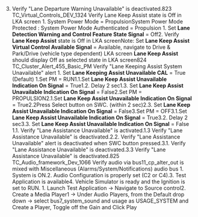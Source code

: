 3. Verify "Lane Departure Warning Unavailable" is deactivated.823 TC_Virtual_Controls_DEV_1324 Verify Lane Keep Assist state is Off in LKA screen 1. System Power Mode = PropulsionSystem Power Mode Protected : System Power Mode Authenticated = Propulsion 1. Set **Lane Detection Warning and Control Feature State Signal** = Off2. Verify **Lane Keep Assist** state is Off in LKA screenNote: Set **Lane Keep Assist Virtual Control Available Signal** = Available, navigate to Drive & Park/Drive (vehicle type dependent) LKA screen **Lane Keep Assist** should display Off as selected state in LKA screen824 TC_Cluster_Alert_455_Basic_PM Verify "Lane Keeping Assist System Unavailable" alert 1. Set **Lane Keeping Assist Unavailable CAL** = True (Default) 1.Set PM = RUN1.1.Set **Lane Keep Assist Unavailable Indication On Signal** = True1.2. Delay 2 sec1.3. Set **Lane Keep Assist Unavailable Indication On Signal** = False2.Set PM = PROPULSION2.1.Set **Lane Keep Assist Unavailable Indication On Signal** = True2.2Press Select button on SWC. (within 2 sec)2.3. Set **Lane Keep Assist Unavailable Indication On Signal** = False3.Set PM = OFF3.1.Set **Lane Keep Assist Unavailable Indication On Signal** = True3.2. Delay 2 sec3.3. Set **Lane Keep Assist Unavailable Indication On Signal** = False 1.1. Verify "Lane Assistance Unavailable" is activated.1.3 Verify "Lane Assistance Unavailable" is deactivated.2.2. Verify "Lane Assistance Unavailable" alert is deactivated when SWC button pressed.3.1. Verify "Lane Assistance Unavailable" is deactivated.3.3 Verify "Lane Assistance Unavailable" is deactivated.825 TC_Audio_framework_Dev_1066 Verify audio via bus11_cp_alter_out is mixed with Miscellaneous (Alarms/System/Notifications) audio bus 1. System is ON.2. Audio Configuration is properly set (C2 or C4).3. Test Application is available4. Vehicle Simulator is ready and the Ignition is set to RUN. 1. Launch Test Application -> Navigate to Source control2. Create a Media Player1 -> Under Audio Players, from the Default drop down -> select bus7_system_sound and usage as USAGE_SYSTEM and Create a Player, Toggle off the Gain and Click Play